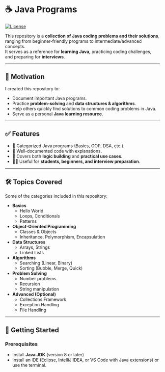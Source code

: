 # ☕ Java Programs

[![License](https://img.shields.io/badge/license-MIT-blue.svg)](LICENSE)

This repository is a **collection of Java coding problems and their solutions**, ranging from beginner-friendly programs to intermediate/advanced concepts.  
It serves as a reference for **learning Java**, practicing coding challenges, and preparing for **interviews**.

---

## 📌 Motivation
I created this repository to:
- Document important Java programs.
- Practice **problem-solving** and **data structures & algorithms**.
- Help others quickly find solutions to common coding problems in Java.
- Serve as a personal **Java learning resource**.

---

## ✅ Features
- 📂 Categorized Java programs (Basics, OOP, DSA, etc.).
- 📝 Well-documented code with explanations.
- 🎯 Covers both **logic building** and **practical use cases**.
- 👨‍💻 Useful for **students, beginners, and interview preparation**.

---

## 🛠 Topics Covered
Some of the categories included in this repository:

- **Basics**
  - Hello World
  - Loops, Conditionals
  - Patterns
- **Object-Oriented Programming**
  - Classes & Objects
  - Inheritance, Polymorphism, Encapsulation
- **Data Structures**
  - Arrays, Strings
  - Linked Lists
- **Algorithms**
  - Searching (Linear, Binary)
  - Sorting (Bubble, Merge, Quick)
- **Problem Solving**
  - Number problems
  - Recursion
  - String manipulation
- **Advanced (Optional)**
  - Collections Framework
  - Exception Handling
  - File Handling

---

## 🚀 Getting Started

### Prerequisites
- Install **Java JDK** (version 8 or later)
- Install an IDE (Eclipse, IntelliJ IDEA, or VS Code with Java extensions) or use the terminal.
